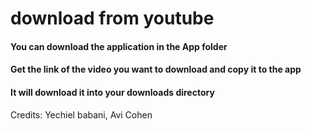 # download from youtube

#### You can download the application in the App folder

#### Get the link of the video you want to download and copy it to the app

#### It will download it into your downloads directory

Credits: Yechiel babani, Avi Cohen 
